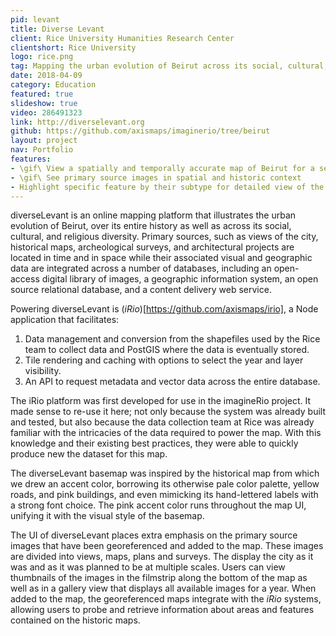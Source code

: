 ```yaml
---
pid: levant
title: Diverse Levant
client: Rice University Humanities Research Center
clientshort: Rice University
logo: rice.png
tag: Mapping the urban evolution of Beirut across its social, cultural, and religious diversity
date: 2018-04-09
category: Education
featured: true
slideshow: true
video: 286491323
link: http://diverselevant.org
github: https://github.com/axismaps/imaginerio/tree/beirut
layout: project
nav: Portfolio
features:
- \gif\ View a spatially and temporally accurate map of Beirut for a selected year
- \gif\ See primary source images in spatial and historic context
- Highlight specific feature by their subtype for detailed view of the city
---
```


diverseLevant is an online mapping platform that illustrates the urban evolution of Beirut, over its entire history as well as across its social, cultural, and religious diversity. Primary sources, such as views of the city, historical maps, archeological surveys, and architectural projects are located in time and in space while their associated visual and geographic data are integrated across a number of databases, including an open-access digital library of images, a geographic information system, an open source relational database, and a content delivery web service.

Powering diverseLevant is (_iRio_)[https://github.com/axismaps/irio], a Node application that facilitates:

1. Data management and conversion from the shapefiles used by the Rice team to collect data and PostGIS where the data is eventually stored.
2. Tile rendering and caching with options to select the year and layer visibility.
3. An API to request metadata and vector data across the entire database.

The iRio platform was first developed for use in the imagineRio project. It made sense to re-use it here; not only because the system was already built and tested, but also because the data collection team at Rice was already familiar with the intricacies of the data required to power the map. With this knowledge and their existing best practices, they were able to quickly produce new the dataset for this map.

The diverseLevant basemap was inspired by the historical map from which we drew an accent color, borrowing its otherwise pale color palette, yellow roads, and pink buildings, and even mimicking its hand-lettered labels with a strong font choice. The pink accent color runs throughout the map UI, unifying it with the visual style of the basemap.

The UI of diverseLevant places extra emphasis on the primary source images that have been georeferenced and added to the map. These images are divided into views, maps, plans and surveys. The display the city as it was and as it was planned to be at multiple scales. Users can view thumbnails of the images in the filmstrip along the bottom of the map as well as in a gallery view that displays all available images for a year. When added to the map, the georeferenced maps integrate with the _iRio_ systems, allowing users to probe and retrieve information about areas and features contained on the historic maps.